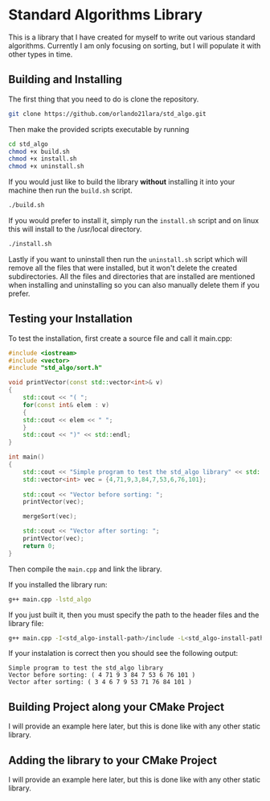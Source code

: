# Standard Algorithms Library
This is a library that I have created for myself to write out various standard algorithms. Currently
I am only focusing on sorting, but I will populate it with other types in time.

## Building and Installing
The first thing that you need to do is clone the repository.
``` Bash
git clone https://github.com/orlando21lara/std_algo.git
```
Then make the provided scripts executable by running
``` Bash
cd std_algo
chmod +x build.sh
chmod +x install.sh
chmod +x uninstall.sh
```
If you would just like to build the library **without** installing it into your machine then run the
`build.sh` script.
```Bash
./build.sh
```

If you would prefer to install it, simply run the `install.sh` script and on linux this will install
to the /usr/local directory.
``` Bash
./install.sh
```
Lastly if you want to uninstall then run the `uninstall.sh` script which will remove all the files
that were installed, but it won't delete the created subdirectories. All the files and directories
that are installed are mentioned when installing and uninstalling so you can also manually delete
them if you prefer.

## Testing your Installation
To test the installation, first create a source file and call it main.cpp:
``` cpp
#include <iostream>
#include <vector>
#include "std_algo/sort.h"

void printVector(const std::vector<int>& v)
{
    std::cout << "( ";
    for(const int& elem : v)
    {
	std::cout << elem << " ";
    }
    std::cout << ")" << std::endl;
}

int main()
{
    std::cout << "Simple program to test the std_algo library" << std::endl;
    std::vector<int> vec = {4,71,9,3,84,7,53,6,76,101};
    
    std::cout << "Vector before sorting: ";
    printVector(vec);

    mergeSort(vec);

    std::cout << "Vector after sorting: ";
    printVector(vec);
    return 0;
}
```

Then compile the `main.cpp` and link the library.

If you installed the library run:
```bash
g++ main.cpp -lstd_algo
```
If you just built it, then you must specify the path to the header files and the library file:
```bash
g++ main.cpp -I<std_algo-install-path>/include -L<std_algo-install-path>/lib -lstd_algo
```

If your instalation is correct then you should see the following output:
```
Simple program to test the std_algo library
Vector before sorting: ( 4 71 9 3 84 7 53 6 76 101 )
Vector after sorting: ( 3 4 6 7 9 53 71 76 84 101 )
```

## Building Project along your CMake Project
I will provide an example here later, but this is done like with any other static library.

## Adding the library to your CMake Project
I will provide an example here later, but this is done like with any other static library.
